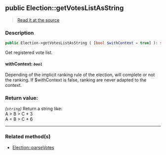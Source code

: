 ## public Election::getVotesListAsString

> [Read it at the source](https://github.com/julien-boudry/Condorcet/blob/master/src/ElectionProcess/VotesProcess.php#L138)

### Description    

```php
public Election->getVotesListAsString ( [bool $withContext = true] ): string
```

Get registered vote list.
    

#### **withContext:** *`bool`*   
Depending of the implicit ranking rule of the election, will complete or not the ranking. If $withContext is false, ranking are never adapted to the context.    


### Return value:   

*(`string`)* Return a string like:  
A > B > C * 3  
A = B > C * 6


---------------------------------------

### Related method(s)      

* [Election::parseVotes](/Docs/ApiReferences/Election%20Class/public%20Election--parseVotes.md)    
